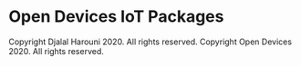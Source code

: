 # Open Devices IoT Packages

Copyright Djalal Harouni 2020. All rights reserved.
Copyright Open Devices 2020. All rights reserved.
